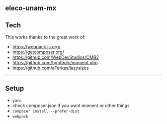 eleco-unam-mx
---

## Tech

This works thanks to the great work of:

- https://webpack.js.org/
- https://getcomposer.org/
- https://github.com/WebDevStudios/CMB2
- https://github.com/fightbulc/moment.php
- https://github.com/aFarkas/lazysizes

---

## Setup

- `yarn`
- check composer.json if you want moment or other things
- `composer install --prefer-dist`
- `webpack`
